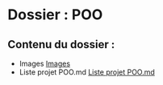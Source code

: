# Dossier : POO
 
 ## Contenu du dossier : 
- Images [Images](./Images)
- Liste projet POO.md [Liste projet POO.md](./Liste_projet_POO.md)
